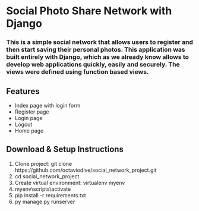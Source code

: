 <h1> Social Photo Share Network with Django</h1>
<h3>This is a simple social network that allows users to register and then start saving their personal photos. This application was built entirely with Django, which as we already know allows to develop web applications quickly, easily and securely. The views were defined using function based views.</h3>
<h2>Features</h2>
<ul>
  <li>Index page with login form</li>
  <li>Register page</li>
  <li>Login page</li>
  <li>Logout</li>
  <li>Home page</li>
</ul>
<h2>Download & Setup Instructions</h2>
<ol>
  <li> Clone project: git clone https://github.com/octaviodive/social_network_project.git</li>
  <li> cd social_network_project</li>
  <li> Create virtual environment: virtualenv myenv</li>
  <li> myenv\scripts\activate</li>
  <li> pip install -r requirements.txt</li>
  <li> py manage.py runserver</li>
</ol>
